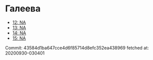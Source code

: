 # Галеева
- [12: NA](12.md)
- [13: NA](13.md)
- [14: NA](14.md)
- [15: NA](15.md)

Commit: 43584d1ba647cce4d6f85714d8efc352ea438969
 fetched at: 20200930-030401

